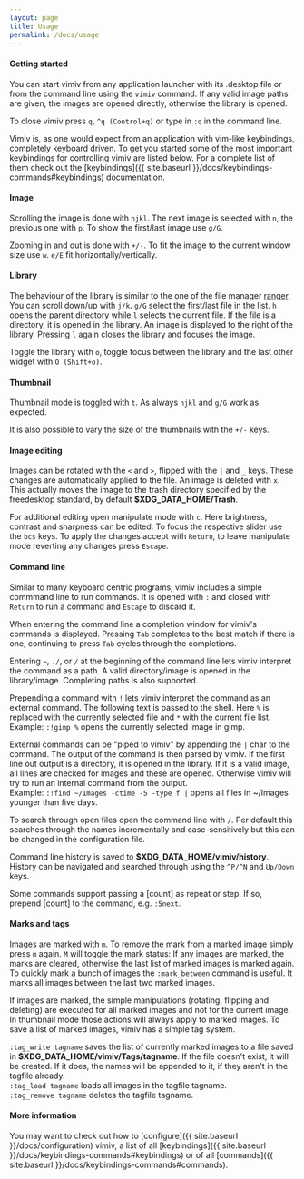 ```yaml
---
layout: page
title: Usage
permalink: /docs/usage
---
```


#### Getting started

You can start vimiv from any application launcher with its .desktop file or
from the command line using the `vimiv` command. If any valid image paths are
given, the images are opened directly, otherwise the library is opened.

To close vimiv press `q`, `^q (Control+q)` or type in `:q` in the command line.

Vimiv is, as one would expect from an application with vim-like keybindings,
completely keyboard driven. To get you started some of the most important
keybindings for controlling vimiv are listed below. For a complete list of
them check out the [keybindings]({{ site.baseurl
}}/docs/keybindings-commands#keybindings) documentation.

#### Image

Scrolling the image is done with `hjkl`. The next image is selected with `n`,
the previous one with `p`. To show the first/last image use `g/G`.

Zooming in and out is done with `+/-`. To fit the image to the current window
size use `w`. `e/E` fit horizontally/vertically.

#### Library

The behaviour of the library is similar to the one of the file manager
[ranger](http://ranger.nongnu.org/). You can scroll down/up with `j/k`. `g/G`
select the first/last file in the list. `h` opens the parent directory while
`l` selects the current file. If the file is a directory, it is opened in the
library. An image is displayed to the right of the library. Pressing `l` again
closes the library and focuses the image.

Toggle the library with `o`, toggle focus between the library and the last
other widget with `O (Shift+o)`.

#### Thumbnail

Thumbnail mode is toggled with `t`. As always `hjkl` and `g/G` work as
expected.

It is also possible to vary the size of the thumbnails with the `+/-` keys.

#### Image editing

Images can be rotated with the `<` and `>`, flipped with the `|` and `_` keys.
These changes are automatically applied to the file. An image is deleted with
`x`. This actually moves the image to the trash directory specified by the
freedesktop standard, by default <b class="filename">$XDG_DATA_HOME/Trash</b>.

For additional editing open manipulate mode with `c`. Here brightness, contrast
and sharpness can be edited. To focus the respective slider use the `bcs` keys.
To apply the changes accept with `Return`, to leave manipulate mode reverting
any changes press `Escape`.

#### Command line

Similar to many keyboard centric programs, vimiv includes a simple commmand
line to run commands. It is opened with `:` and closed with `Return` to run a
command and `Escape` to discard it.

When entering the command line a completion window for vimiv's commands is
displayed. Pressing `Tab` completes to the best match if there is one,
continuing to press `Tab` cycles through the completions.

Entering `~`, `./`, or `/` at the beginning of the command line lets vimiv
interpret the command as a path. A valid directory/image is opened in the
library/image. Completing paths is also supported.

Prepending a command with `!` lets vimiv interpret the command as an external
command. The following text is passed to the shell. Here `%` is replaced with
the currently selected file and `*` with the current file list.  
  Example: `:!gimp %` 
  opens the currently selected image in gimp.

External commands can be "piped to vimiv" by appending the `|`
char to the command. The output of the command is then parsed by vimiv. If
the first line out output is a directory, it is opened in the library. If it
is a valid image, all lines are checked for images and these are opened.
Otherwise vimiv will try to run an internal command from the output.  
  Example: `:!find ~/Images -ctime -5 -type f |` 
  opens all files in ~/Images younger than five days.

To search through open files open the command line with `/`. Per default this
searches through the names incrementally and case-sensitively but this can be
changed in the configuration file.

Command line history is saved to
<b class="filename">$XDG_DATA_HOME/vimiv/history</b>.
History can be navigated and searched through using the `^P/^N` and `Up/Down`
keys.

Some commands support passing a [count] as repeat or step. If so, prepend
[count] to the command, e.g. `:5next`.

#### Marks and tags

Images are marked with `m`. To remove the mark from a marked image simply press
`m` again. `M` will toggle the mark status: If any images are marked, the marks
are cleared, otherwise the last list of marked images is marked again. To
quickly mark a bunch of images the `:mark_between` command is useful. It marks
all images between the last two marked images.

If images are marked, the simple manipulations (rotating, flipping and
deleting) are executed for all marked images and not for the current image.  In
thumbnail mode those actions will always apply to marked images. To save a list
of marked images, vimiv has a simple tag system.

`:tag_write tagname` saves the list of currently marked images to a file saved
in <b class="filename">$XDG_DATA_HOME/vimiv/Tags/tagname</b>.
If the file doesn't exist, it will be created. If it does, the names will
be appended to it, if they aren't in the tagfile already.  
`:tag_load tagname` loads all images in the tagfile tagname.  
`:tag_remove tagname` deletes the tagfile tagname.

#### More information

You may want to check out how to
[configure]({{ site.baseurl }}/docs/configuration) vimiv, a list of
all [keybindings]({{ site.baseurl }}/docs/keybindings-commands#keybindings)
or of all [commands]({{ site.baseurl }}/docs/keybindings-commands#commands).
